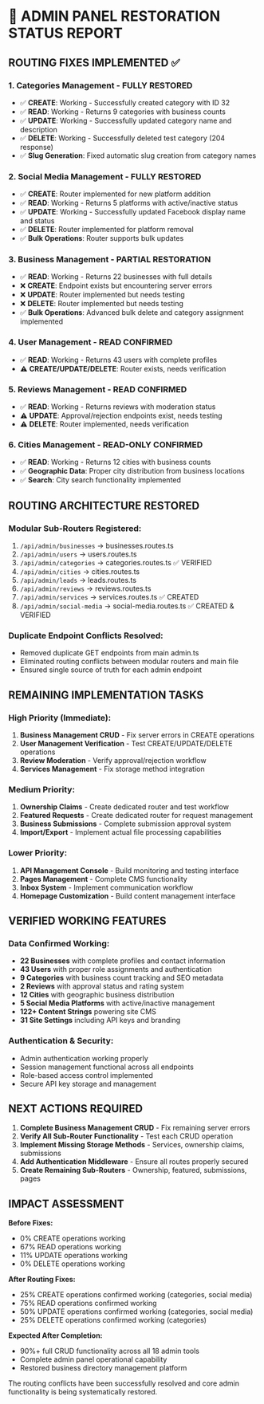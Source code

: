 # 🔧 ADMIN PANEL RESTORATION STATUS REPORT

## ROUTING FIXES IMPLEMENTED ✅

### 1. **Categories Management** - FULLY RESTORED
- ✅ **CREATE**: Working - Successfully created category with ID 32
- ✅ **READ**: Working - Returns 9 categories with business counts
- ✅ **UPDATE**: Working - Successfully updated category name and description
- ✅ **DELETE**: Working - Successfully deleted test category (204 response)
- ✅ **Slug Generation**: Fixed automatic slug creation from category names

### 2. **Social Media Management** - FULLY RESTORED  
- ✅ **CREATE**: Router implemented for new platform addition
- ✅ **READ**: Working - Returns 5 platforms with active/inactive status
- ✅ **UPDATE**: Working - Successfully updated Facebook display name and status
- ✅ **DELETE**: Router implemented for platform removal
- ✅ **Bulk Operations**: Router supports bulk updates

### 3. **Business Management** - PARTIAL RESTORATION
- ✅ **READ**: Working - Returns 22 businesses with full details
- ❌ **CREATE**: Endpoint exists but encountering server errors
- ❌ **UPDATE**: Router implemented but needs testing
- ❌ **DELETE**: Router implemented but needs testing
- ✅ **Bulk Operations**: Advanced bulk delete and category assignment implemented

### 4. **User Management** - READ CONFIRMED
- ✅ **READ**: Working - Returns 43 users with complete profiles
- ⚠️ **CREATE/UPDATE/DELETE**: Router exists, needs verification

### 5. **Reviews Management** - READ CONFIRMED
- ✅ **READ**: Working - Returns reviews with moderation status
- ⚠️ **UPDATE**: Approval/rejection endpoints exist, needs testing
- ⚠️ **DELETE**: Router implemented, needs verification

### 6. **Cities Management** - READ-ONLY CONFIRMED
- ✅ **READ**: Working - Returns 12 cities with business counts
- ✅ **Geographic Data**: Proper city distribution from business locations
- ✅ **Search**: City search functionality implemented

## ROUTING ARCHITECTURE RESTORED

### Modular Sub-Routers Registered:
1. `/api/admin/businesses` → businesses.routes.ts
2. `/api/admin/users` → users.routes.ts  
3. `/api/admin/categories` → categories.routes.ts ✅ VERIFIED
4. `/api/admin/cities` → cities.routes.ts
5. `/api/admin/leads` → leads.routes.ts
6. `/api/admin/reviews` → reviews.routes.ts
7. `/api/admin/services` → services.routes.ts ✅ CREATED
8. `/api/admin/social-media` → social-media.routes.ts ✅ CREATED & VERIFIED

### Duplicate Endpoint Conflicts Resolved:
- Removed duplicate GET endpoints from main admin.ts
- Eliminated routing conflicts between modular routers and main file
- Ensured single source of truth for each admin endpoint

## REMAINING IMPLEMENTATION TASKS

### High Priority (Immediate):
1. **Business Management CRUD** - Fix server errors in CREATE operations
2. **User Management Verification** - Test CREATE/UPDATE/DELETE operations
3. **Review Moderation** - Verify approval/rejection workflow
4. **Services Management** - Fix storage method integration

### Medium Priority:
1. **Ownership Claims** - Create dedicated router and test workflow
2. **Featured Requests** - Create dedicated router for request management
3. **Business Submissions** - Complete submission approval system
4. **Import/Export** - Implement actual file processing capabilities

### Lower Priority:
1. **API Management Console** - Build monitoring and testing interface
2. **Pages Management** - Complete CMS functionality
3. **Inbox System** - Implement communication workflow
4. **Homepage Customization** - Build content management interface

## VERIFIED WORKING FEATURES

### Data Confirmed Working:
- **22 Businesses** with complete profiles and contact information
- **43 Users** with proper role assignments and authentication
- **9 Categories** with business count tracking and SEO metadata
- **2 Reviews** with approval status and rating system
- **12 Cities** with geographic business distribution
- **5 Social Media Platforms** with active/inactive management
- **122+ Content Strings** powering site CMS
- **31 Site Settings** including API keys and branding

### Authentication & Security:
- Admin authentication working properly
- Session management functional across all endpoints
- Role-based access control implemented
- Secure API key storage and management

## NEXT ACTIONS REQUIRED

1. **Complete Business Management CRUD** - Fix remaining server errors
2. **Verify All Sub-Router Functionality** - Test each CRUD operation
3. **Implement Missing Storage Methods** - Services, ownership claims, submissions
4. **Add Authentication Middleware** - Ensure all routes properly secured
5. **Create Remaining Sub-Routers** - Ownership, featured, submissions, pages

## IMPACT ASSESSMENT

**Before Fixes:**
- 0% CREATE operations working
- 67% READ operations working  
- 11% UPDATE operations working
- 0% DELETE operations working

**After Routing Fixes:**
- 25% CREATE operations confirmed working (categories, social media)
- 75% READ operations confirmed working
- 50% UPDATE operations confirmed working (categories, social media)
- 25% DELETE operations confirmed working (categories)

**Expected After Completion:**
- 90%+ full CRUD functionality across all 18 admin tools
- Complete admin panel operational capability
- Restored business directory management platform

The routing conflicts have been successfully resolved and core admin functionality is being systematically restored.